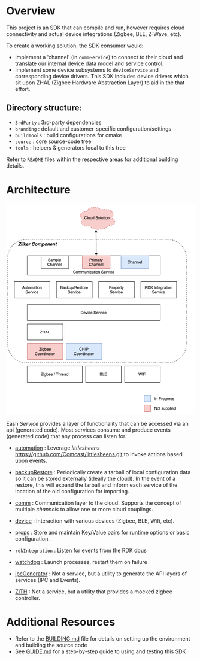 # Overview

This project is an SDK that can compile and run, however requires cloud connectivity 
and actual device integrations (Zigbee, BLE, Z-Wave, etc).  

To create a working solution, the SDK consumer would:

- Implement a 'channel' (in `commService`) to connect to their cloud and translate our internal 
device data model and service control.
- Implement some device subsystems to `deviceService` and corresponding device drivers.  This SDK 
includes device drivers which sit upon ZHAL (Zigbee Hardware Abstraction Layer)
to aid in the that effort.

## Directory structure:

- `3rdParty`   : 3rd-party dependencies
- `branding`   : default and customer-specific configuration/settings
- `buildTools` : build configurations for cmake
- `source`     : core source-code tree
- `tools`      : helpers & generators local to this tree

Refer to `README` files within the respective areas
for additional building details.

# Architecture
![arch](buildTools/docs/zilker-sdk.png)

Eash *Service* provides a layer of functionality that can be accessed via an api (generated code).
Most services consume and produce events (generated code) that any process can listen for.

- [automation](source/services/automation/README.md)
     : Leverage *littlesheens* https://github.com/Comcast/littlesheens.git 
       to invoke actions based upon events.  
       
- [backupRestore](source/services/backupRestore/README.md)
     : Periodically create a tarball of local configuration data so it can
       be stored externally (ideally the cloud).  In the event of a restore, 
       this will expand the tarball and inform each service of the location 
       of the old configuration for importing.
       
- [comm](source/services/comm/README.md) 
     : Communication layer to the cloud.  Supports the concept of multiple *channels*
       to allow one or more cloud couplings.  
       
- [device](source/services/device/README.md)
     : Interaction with various devices (Zigbee, BLE, Wifi, etc).
     
- [props](source/services/props/README.md)
     : Store and maintain Key/Value pairs for runtime options or basic configuration.
     
- `rdkIntegration`
     : Listen for events from the RDK dbus

- [watchdog](source/services/watchdog/README.md)
     : Launch processes, restart them on failure
     
- [ipcGenerator](tools/ipcGenerator/README.txt)
     : Not a service, but a utility to generate the API layers of services (IPC and Events).
     
- [ZITH](tools/zith/README.md)
     : Not a service, but a utility that provides a mocked zigbee controller.


# Additional Resources

* Refer to the [BUILDING.md](BUILDING.md) file for details on setting up the environment and building the source code
* See [GUIDE.md](GUIDE.md) for a step-by-step guide to using and testing this SDK
